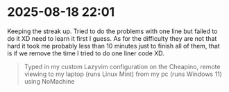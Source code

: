 # 2025-08-18 22:01

Keeping the streak up. Tried to do the problems with one line but failed to do it XD need to learn it first I guess. As for the difficulty they are not that hard it took me probably less than 10 minutes just to finish all of them, that is if we remove the time I tried to do one liner code XD.

> Typed in my custom Lazyvim configuration on the Cheapino, remote viewing to my laptop (runs Linux Mint) from my pc (runs Windows 11) using NoMachine
